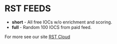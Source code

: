 # RST FEEDS
- **short** - All free IOCs w/o enrichment and scoring.
- **full** - Random 100 IOCS from paid feed.

For more see our site [RST Cloud](https://rstcloud.net)
